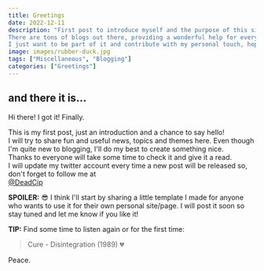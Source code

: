 ```yaml
---
title: Greetings
date: 2022-12-11
description: "First post to introduce myself and the purpose of this site.
There are tons of blogs out there, providing a wonderful help for every community that is involved in tech, culture and trends, and this is great!
I just want to be part of it and contribute with my personal touch, hoping this will help others too. I hope you'll enjoy it."
image: images/rubber-duck.jpg
tags: ["Miscellaneous", "Blogging"]
categories: ["Greetings"]
---
```


## and there it is...

Hi there! I got it! Finally.

This is my first post, just an introduction and a chance to say hello!<br />
I will try to share fun and useful news, topics and themes here. Even though I'm quite new to blogging, I'll do my best to create something nice.<br />
Thanks to everyone will take some time to check it and give it a read.<br />
I will update my twitter account every time a new post will be released so, don't forget to follow me at<br />
[@DeadCip](https://twitter.com/DeadCip)

**SPOILER:** 😎
I think I'll start by sharing a little template I made for anyone who wants to use it for their own personal site/page. I will post it soon so stay tuned and let me know if you like it!

**TIP:**
Find some time to listen again or for the first time:<br />
>Cure - Disintegration (1989) 💔

Peace.
